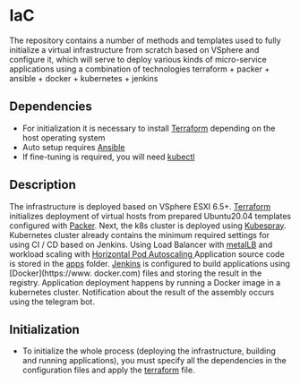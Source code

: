 # IaC

The repository contains a number of methods and templates used to fully initialize a virtual infrastructure from scratch based on VSphere and configure it, which will serve to deploy various kinds of micro-service applications using a combination of technologies terraform + packer + ansible + docker + kubernetes + jenkins

## Dependencies

- For initialization it is necessary to install [Terraform](https://developer.hashicorp.com/terraform/downloads) depending on the host operating system
- Auto setup requires [Ansible](https://docs.ansible.com/ansible/latest/installation_guide/intro_installation.html)
- If fine-tuning is required, you will need [kubectl](https://kubernetes.io/docs/tasks/tools/install-kubectl-windows/)

## Description

The infrastructure is deployed based on VSphere ESXI 6.5+. [Terraform]() initializes deployment of virtual hosts from prepared Ubuntu20.04 templates configured with [Packer](). Next, the k8s cluster is deployed using [Kubespray](). Kubernetes cluster already contains the minimum required settings for using CI / CD based on Jenkins.
Using Load Balancer with [metalLB](https://metallb.org/) and workload scaling with [Horizontal Pod Autoscaling
](https://kubernetes.io/docs/tasks/run-application/horizontal-pod-autoscale/) Application source code is stored in the [apps]() folder. [Jenkins]() is configured to build applications using [Docker](https://www.
docker.com) files and storing the result in the registry. Application deployment happens by running a Docker image in a kubernetes cluster. Notification about the result of the assembly occurs using the telegram bot.

## Initialization

- To initialize the whole process (deploying the infrastructure, building and running applications), you must specify all the dependencies in the configuration files and apply the [terraform]() file.
